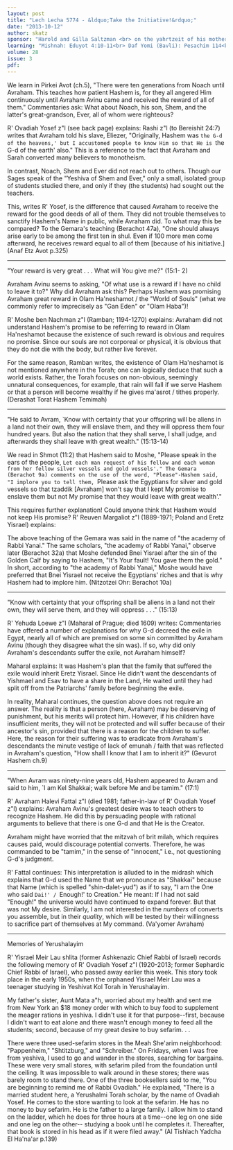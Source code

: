 ```yaml
---
layout: post
title: "Lech Lecha 5774 - &ldquo;Take the Initiative!&rdquo;"
date: "2013-10-12"
author: skatz
sponsor: "Harold and Gilla Saltzman <br> on the yahrtzeit of his mother <br> Rebecca Saltzman <br> (Rivka Rachel bas Yehuda Leib a\"h) <br>&nbsp;&nbsp;&nbsp;<br>The Vogel family, <br> on the yahrzeit of <br> father and grandfather <br> Aharon Shimon ben Shemayah a\"h <br> (Arthur Kalkstein) <br>&nbsp;&nbsp;&nbsp;<br>The editors <br> in memory of Harav Klonimus Kalman ben Shmuel z\"l <br> (Rabbi Kalman Winter) <br> on his first yahrzeit"
learning: "Mishnah: Eduyot 4:10-11<br> Daf Yomi (Bavli): Pesachim 114<br> Halachah: Mishnah Berurah 307:15-15"
volume: 28
issue: 3
pdf: 
---
```


 We learn in Pirkei Avot (ch.5), "There were ten generations from Noach until Avraham. This teaches how patient Hashem is, for they all angered Him continuously until Avraham Avinu came and received the reward of all of them." Commentaries ask: What about Noach, his son, Shem, and the latter's great-grandson, Ever, all of whom were righteous?

 R' Ovadiah Yosef z"l (see back page) explains: Rashi z"l (to Bereishit 24:7) writes that Avraham told his slave, Eliezer, "Originally, Hashem was `the G-d of the heavens,' but I accustomed people to know Him so that He is `the G-d of the earth' also." This is a reference to the fact that Avraham and Sarah converted many believers to monotheism.

 In contrast, Noach, Shem and Ever did not reach out to others. Though our Sages speak of the "Yeshiva of Shem and Ever," only a small, isolated group of students studied there, and only if they (the students) had sought out the teachers.

 This, writes R' Yosef, is the difference that caused Avraham to receive the reward for the good deeds of all of them. They did not trouble themselves to sanctify Hashem's Name in public, while Avraham did. To what may this be compared? To the Gemara's teaching (Berachot 47a), "One should always arise early to be among the first ten in shul. Even if 100 more men come afterward, he receives reward equal to all of them \[because of his initiative.\] (Anaf Etz Avot p.325)

 ********

 "Your reward is very great . . . What will You give me?" (15:1-  2)

 Avraham Avinu seems to asking, "Of what use is a reward if I have no child to leave it to?" Why did Avraham ask this? Perhaps Hashem was promising Avraham great reward in Olam Ha'neshamot / the "World of Souls" (what we commonly refer to imprecisely as "Gan Eden" or "Olam Haba")!

 R' Moshe ben Nachman z"l (Ramban; 1194-1270) explains: Avraham did not understand Hashem's promise to be referring to reward in Olam Ha'neshamot because the existence of such reward is obvious and requires no promise. Since our souls are not corporeal or physical, it is obvious that they do not die with the body, but rather live forever.

 For the same reason, Ramban writes, the existence of Olam Ha'neshamot is not mentioned anywhere in the Torah; one can logically deduce that such a world exists. Rather, the Torah focuses on non-obvious, seemingly unnatural consequences, for example, that rain will fall if we serve Hashem or that a person will become wealthy if he gives ma'asrot / tithes properly. (Derashat Torat Hashem Temimah)

 ********

 "He said to Avram, `Know with certainty that your offspring will  be aliens in a land not their own, they will enslave them, and  they will oppress them four hundred years. But also the nation  that they shall serve, I shall judge, and afterwards they shall  leave with great wealth." (15:13-14)

 We read in Shmot (11:2) that Hashem said to Moshe, "Please speak in the ears of the people, `Let each man request of his fellow and each woman from her fellow silver vessels and gold vessels'." The Gemara (Berachot 9a) comments on the use of the word, "Please"-Hashem said, "I implore you to tell them, `Please ask the Egyptians for silver and gold vessels so that tzaddik \[Avraham\] won't say that I kept My promise to enslave them but not My promise that they would leave with great wealth'."

 This requires further explanation! Could anyone think that Hashem would not keep His promise? R' Reuven Margaliot z"l (1889-1971; Poland and Eretz Yisrael) explains:

 The above teaching of the Gemara was said in the name of "the academy of Rabbi Yanai." The same scholars, "the academy of Rabbi Yanai," observe later (Berachot 32a) that Moshe defended Bnei Yisrael after the sin of the Golden Calf by saying to Hashem, "It's Your fault! You gave them the gold." In short, according to "the academy of Rabbi Yanai," Moshe would have preferred that Bnei Yisrael not receive the Egyptians' riches and that is why Hashem had to implore him. (Nitzotzei Ohr: Berachot 10a)

 ********

 "Know with certainty that your offspring shall be aliens in a  land not their own, they will serve them, and they will oppress .  . ." (15:13)

 R' Yehuda Loewe z"l (Maharal of Prague; died 1609) writes: Commentaries have offered a number of explanations for why G-d decreed the exile in Egypt, nearly all of which are premised on some sin committed by Avraham Avinu (though they disagree what the sin was). If so, why did only Avraham's descendants suffer the exile, not Avraham himself?

 Maharal explains: It was Hashem's plan that the family that suffered the exile would inherit Eretz Yisrael. Since He didn't want the descendants of Yishmael and Esav to have a share in the Land, He waited until they had split off from the Patriarchs' family before beginning the exile.

 In reality, Maharal continues, the question above does not require an answer. The reality is that a person (here, Avraham) may be deserving of punishment, but his merits will protect him. However, if his children have insufficient merits, they will not be protected and will suffer because of their ancestor's sin, provided that there is a reason for the children to suffer. Here, the reason for their suffering was to eradicate from Avraham's descendants the minute vestige of lack of emunah / faith that was reflected in Avraham's question, "How shall I know that I am to inherit it?" (Gevurot Hashem ch.9)

 ********

 "When Avram was ninety-nine years old, Hashem appeared to Avram  and said to him, `I am Kel Shakkai; walk before Me and be tamim."  (17:1)

 R' Avraham Halevi Fattal z"l (died 1981; father-in-law of R' Ovadiah Yosef z"l) explains: Avraham Avinu's greatest desire was to teach others to recognize Hashem. He did this by persuading people with rational arguments to believe that there is one G-d and that He is the Creator. 

 Avraham might have worried that the mitzvah of brit milah, which requires causes paid, would discourage potential converts. Therefore, he was commanded to be "tamim," in the sense of "innocent," i.e., not questioning G-d's judgment.

 R' Fattal continues: This interpretation is alluded to in the midrash which explains that G-d used the Name that we pronounce as "Shakkai" because that Name (which is spelled "shin-dalet-yud") as if to say, "I am the One who said `Dai!' / `Enough!' to Creation." He meant: If I had not said "Enough!" the universe would have continued to expand forever. But that was not My desire. Similarly, I am not interested in the *numbers* of converts you assemble, but in their *quality*, which will be tested by their willingness to sacrifice part of themselves at My command. (Va'yomer Avraham)

 ********

 Memories of Yerushalayim

 R' Yisrael Meir Lau shlita (former Ashkenazic Chief Rabbi of  Israel) records the following memory of R' Ovadiah Yosef z"l  (1920-2013; former Sephardic Chief Rabbi of Israel), who passed  away earlier this week. This story took place in the early  1950s, when the orphaned Yisrael Meir Lau was a teenager studying  in Yeshivat Kol Torah in Yerushalayim.

 My father's sister, Aunt Mata a"h, worried about my health and sent me from New York an $18 money order with which to buy food to supplement the meager rations in yeshiva. I didn't use it for that purpose--first, because I didn't want to eat alone and there wasn't enough money to feed all the students; second, because of my great desire to buy sefarim. . .

 There were three used-sefarim stores in the Meah She'arim neighborhood: "Pappenheim," "Shtitzburg," and "Schreiber." On Fridays, when I was free from yeshiva, I used to go and wander in the stores, searching for bargains. These were very small stores, with sefarim piled from the foundation until the ceiling. It was impossible to walk around in these stores; there was barely room to stand there. One of the three booksellers said to me, "You are beginning to remind me of Rabbi Ovadiah." He explained, "There is a married student here, a Yerushalmi Torah scholar, by the name of Ovadiah Yosef. He comes to the store wanting to look at the sefarim. He has no money to buy sefarim. He is the father to a large family. I allow him to stand on the ladder, which he does for three hours at a time--one leg on one side and one leg on the other-- studying a book until he completes it. Thereafter, that book is stored in his head as if it were filed away." (Al Tishlach Yadcha El Ha'na'ar p.139)

